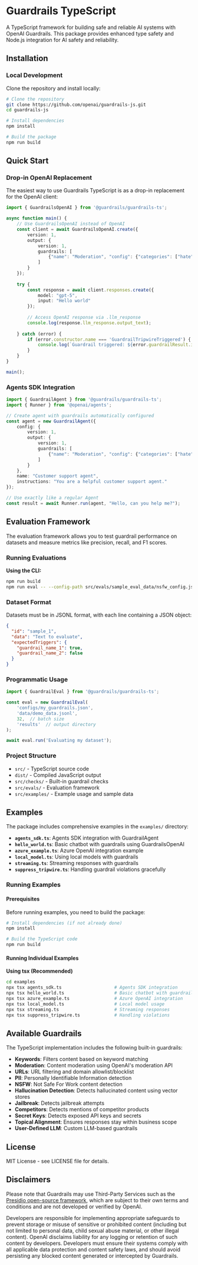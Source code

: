 # Guardrails TypeScript

A TypeScript framework for building safe and reliable AI systems with OpenAI Guardrails. This package provides enhanced type safety and Node.js integration for AI safety and reliability.

## Installation

### Local Development
Clone the repository and install locally:

```bash
# Clone the repository
git clone https://github.com/openai/guardrails-js.git
cd guardrails-js

# Install dependencies
npm install

# Build the package
npm run build
```

## Quick Start

### Drop-in OpenAI Replacement
The easiest way to use Guardrails TypeScript is as a drop-in replacement for the OpenAI client:

```typescript
import { GuardrailsOpenAI } from '@guardrails/guardrails-ts';

async function main() {
    // Use GuardrailsOpenAI instead of OpenAI
    const client = await GuardrailsOpenAI.create({
        version: 1,
        output: {
            version: 1,
            guardrails: [
                {"name": "Moderation", "config": {"categories": ["hate", "violence"]}}
            ]
        }
    });
    
    try {
        const response = await client.responses.create({
            model: "gpt-5",
            input: "Hello world"
        });
        
        // Access OpenAI response via .llm_response
        console.log(response.llm_response.output_text);
        
    } catch (error) {
        if (error.constructor.name === 'GuardrailTripwireTriggered') {
            console.log(`Guardrail triggered: ${error.guardrailResult.info}`);
        }
    }
}

main();
```

### Agents SDK Integration
```typescript
import { GuardrailAgent } from '@guardrails/guardrails-ts';
import { Runner } from '@openai/agents';

// Create agent with guardrails automatically configured
const agent = new GuardrailAgent({
    config: {
        version: 1,
        output: {
            version: 1,
            guardrails: [
                {"name": "Moderation", "config": {"categories": ["hate", "violence"]}}
            ]
        }
    },
    name: "Customer support agent",
    instructions: "You are a helpful customer support agent."
});

// Use exactly like a regular Agent
const result = await Runner.run(agent, "Hello, can you help me?");
```

## Evaluation Framework

The evaluation framework allows you to test guardrail performance on datasets and measure metrics like precision, recall, and F1 scores.

### Running Evaluations

**Using the CLI:**
```bash
npm run build
npm run eval -- --config-path src/evals/sample_eval_data/nsfw_config.json --dataset-path src/evals/sample_eval_data/nsfw_eval.jsonl
```


### Dataset Format

Datasets must be in JSONL format, with each line containing a JSON object:

```json
{
  "id": "sample_1",
  "data": "Text to evaluate",
  "expectedTriggers": {
    "guardrail_name_1": true,
    "guardrail_name_2": false
  }
}
```

### Programmatic Usage

```typescript
import { GuardrailEval } from '@guardrails/guardrails-ts';

const eval = new GuardrailEval(
    'configs/my_guardrails.json',
    'data/demo_data.jsonl',
    32,  // batch size
    'results'  // output directory
);

await eval.run('Evaluating my dataset');
```

### Project Structure
- `src/` - TypeScript source code
- `dist/` - Compiled JavaScript output
- `src/checks/` - Built-in guardrail checks
- `src/evals/` - Evaluation framework
- `src/examples/` - Example usage and sample data

## Examples

The package includes comprehensive examples in the `examples/` directory:

- **`agents_sdk.ts`**: Agents SDK integration with GuardrailAgent
- **`hello_world.ts`**: Basic chatbot with guardrails using GuardrailsOpenAI
- **`azure_example.ts`**: Azure OpenAI integration example
- **`local_model.ts`**: Using local models with guardrails
- **`streaming.ts`**: Streaming responses with guardrails
- **`suppress_tripwire.ts`**: Handling guardrail violations gracefully

### Running Examples

#### Prerequisites
Before running examples, you need to build the package:

```bash
# Install dependencies (if not already done)
npm install

# Build the TypeScript code
npm run build
```

#### Running Individual Examples

**Using tsx (Recommended)**
```bash
cd examples
npx tsx agents_sdk.ts                    # Agents SDK integration
npx tsx hello_world.ts                   # Basic chatbot with guardrails
npx tsx azure_example.ts                 # Azure OpenAI integration
npx tsx local_model.ts                   # Local model usage
npx tsx streaming.ts                     # Streaming responses
npx tsx suppress_tripwire.ts             # Handling violations
```

## Available Guardrails

The TypeScript implementation includes the following built-in guardrails:

- **Keywords**: Filters content based on keyword matching
- **Moderation**: Content moderation using OpenAI's moderation API
- **URLs**: URL filtering and domain allowlist/blocklist
- **PII**: Personally Identifiable Information detection
- **NSFW**: Not Safe For Work content detection
- **Hallucination Detection**: Detects hallucinated content using vector stores
- **Jailbreak**: Detects jailbreak attempts
- **Competitors**: Detects mentions of competitor products
- **Secret Keys**: Detects exposed API keys and secrets
- **Topical Alignment**: Ensures responses stay within business scope
- **User-Defined LLM**: Custom LLM-based guardrails

## License

MIT License - see LICENSE file for details.

## Disclaimers

Please note that Guardrails may use Third-Party Services such as the [Presidio open-source framework](https://github.com/microsoft/presidio), which are subject to their own terms and conditions and are not developed or verified by OpenAI.

Developers are responsible for implementing appropriate safeguards to prevent storage or misuse of sensitive or prohibited content (including but not limited to personal data, child sexual abuse material, or other illegal content). OpenAI disclaims liability for any logging or retention of such content by developers. Developers must ensure their systems comply with all applicable data protection and content safety laws, and should avoid persisting any blocked content generated or intercepted by Guardrails.